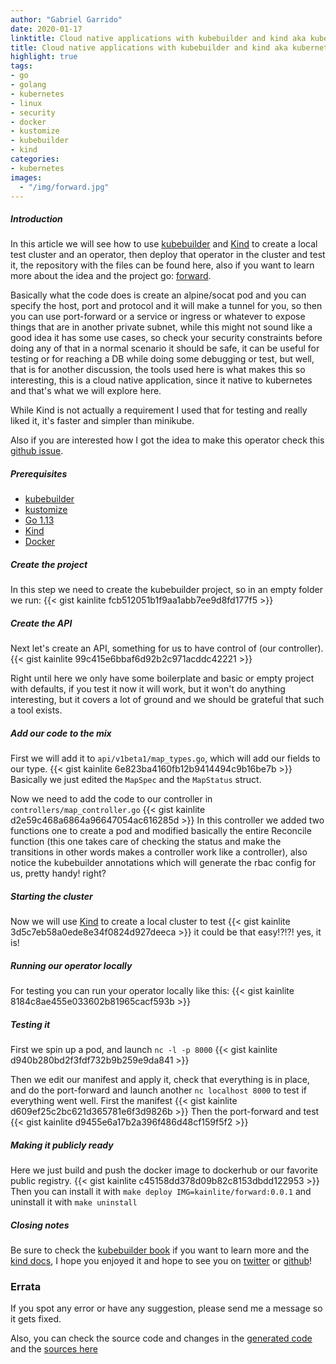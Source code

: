 ```yaml
---
author: "Gabriel Garrido"
date: 2020-01-17
linktitle: Cloud native applications with kubebuilder and kind aka kubernetes operators
title: Cloud native applications with kubebuilder and kind aka kubernetes operators
highlight: true
tags:
- go
- golang
- kubernetes
- linux
- security
- docker
- kustomize
- kubebuilder
- kind
categories:
- kubernetes
images:
  - "/img/forward.jpg"
---
```


##### **Introduction**
In this article we will see how to use [kubebuilder](https://github.com/kubernetes-sigs/kubebuilder) and [Kind](https://github.com/kubernetes-sigs/kind) to create a local test cluster and an operator, then deploy that operator in the cluster and test it, the repository with the files can be found here, also if you want to learn more about the idea and the project go: [forward](https://github.com/kainlite/forward).

Basically what the code does is create an alpine/socat pod and you can specify the host, port and protocol and it will make a tunnel for you, so then you can use port-forward or a service or ingress or whatever to expose things that are in another private subnet, while this might not sound like a good idea it has some use cases, so check your security constraints before doing any of that in a normal scenario it should be safe, it can be useful for testing or for reaching a DB while doing some debugging or test, but well, that is for another discussion, the tools used here is what makes this so interesting, this is a cloud native application, since it native to kubernetes and that's what we will explore here.

While Kind is not actually a requirement I used that for testing and really liked it, it's faster and simpler than minikube.

Also if you are interested how I got the idea to make this operator check this [github issue](https://github.com/kubernetes/kubernetes/issues/72597).

##### **Prerequisites**
* [kubebuilder](https://github.com/kubernetes-sigs/kubebuilder)
* [kustomize](https://github.com/kubernetes-sigs/kustomize)
* [Go 1.13](https://golang.org/dl/)
* [Kind](https://github.com/kubernetes-sigs/kind)
* [Docker](https://hub.docker.com/?overlay=onboarding)

##### Create the project
In this step we need to create the kubebuilder project, so in an empty folder we run:
{{< gist kainlite  fcb512051b1f9aa1abb7ee9d8fd177f5 >}}

##### Create the API
Next let's create an API, something for us to have control of (our controller).
{{< gist kainlite 99c415e6bbaf6d92b2c971acddc42221 >}}

Right until here we only have some boilerplate and basic or empty project with defaults, if you test it now it will work, but it won't do anything interesting, but it covers a lot of ground and we should be grateful that such a tool exists.

##### Add our code to the mix
First we will add it to `api/v1beta1/map_types.go`, which will add our fields to our type.
{{< gist kainlite 6e823ba4160fb12b9414494c9b16be7b >}}
Basically we just edited the `MapSpec` and the `MapStatus` struct.

Now we need to add the code to our controller in `controllers/map_controller.go`
{{< gist kainlite d2e59c468a6864a96647054ac616285d >}}
In this controller we added two functions one to create a pod and modified basically the entire Reconcile function (this one takes care of checking the status and make the transitions in other words makes a controller work like a controller), also notice the kubebuilder annotations which will generate the rbac config for us, pretty handy! right?

##### Starting the cluster
Now we will use [Kind](https://github.com/kubernetes-sigs/kind) to create a local cluster to test
{{< gist kainlite 3d5c7eb58a0ede8e34f0824d927deeca >}}
it could be that easy!?!?! yes, it is!

##### Running our operator locally
For testing you can run your operator locally like this:
{{< gist kainlite 8184c8ae455e033602b81965cacf593b >}}

##### Testing it
First we spin up a pod, and launch `nc -l -p 8000`
{{< gist kainlite d940b280bd2f3fdf732b9b259e9da841 >}}

Then we edit our manifest and apply it, check that everything is in place, and do the port-forward and launch another `nc localhost 8000` to test if everything went well.
First the manifest
{{< gist kainlite d609ef25c2bc621d365781e6f3d9826b >}}
Then the port-forward and test
{{< gist kainlite d9455e6a17b2a396f486d48cf159f5f2 >}}

##### Making it publicly ready
Here we just build and push the docker image to dockerhub or our favorite public registry.
{{< gist kainlite c45158dd378d09b82c8153dbdd122953 >}}
Then you can install it with `make deploy IMG=kainlite/forward:0.0.1` and uninstall it with `make uninstall`

##### **Closing notes**
Be sure to check the [kubebuilder book](https://book.kubebuilder.io/) if you want to learn more and the [kind docs](https://kind.sigs.k8s.io/docs/user/quick-start), I hope you enjoyed it and hope to see you on [twitter](https://twitter.com/kainlite) or [github](https://github.com/kainlite)!

### Errata
If you spot any error or have any suggestion, please send me a message so it gets fixed.

Also, you can check the source code and changes in the [generated code](https://github.com/kainlite/kainlite.github.io) and the [sources here](https://github.com/kainlite/blog)
